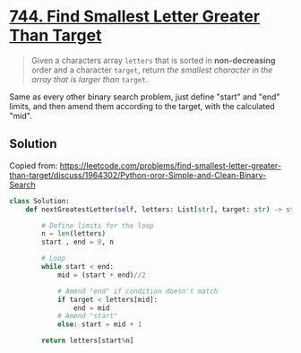 # [744. Find Smallest Letter Greater Than Target](https://leetcode.com/problems/find-smallest-letter-greater-than-target/)

> Given a characters array `letters` that is sorted in **non-decreasing** order and a character `target`, return *the smallest character in the array that is larger than* `target`.

Same as every other binary search problem, just define "start" and "end" limits, and then amend them according to the target, with the calculated "mid".

## Solution

Copied from: https://leetcode.com/problems/find-smallest-letter-greater-than-target/discuss/1964302/Python-oror-Simple-and-Clean-Binary-Search

```python
class Solution:
    def nextGreatestLetter(self, letters: List[str], target: str) -> str:

        # Define limits for the loop
        n = len(letters)
        start , end = 0, n

        # Loop
        while start < end:
            mid = (start + end)//2

            # Amend "end" if condition doesn't match
            if target < letters[mid]:
                end = mid
            # Amend "start"
            else: start = mid + 1

        return letters[start%n]
```
